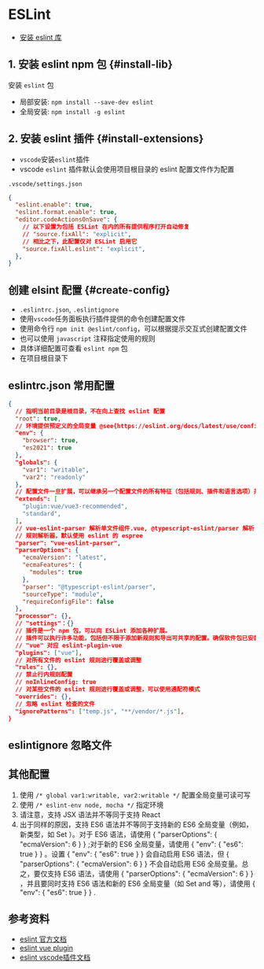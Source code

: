 # ESLint
- [安装 eslint 库](#install-lib)

## 1. 安装 eslint npm 包  {#install-lib}
安装 `eslint` 包
- 局部安装: `npm install --save-dev eslint`
- 全局安装: `npm install -g eslint`


## 2. 安装 eslint 插件  {#install-extensions}
- `vscode`安装`eslint`插件
- vscode `eslint` 插件默认会使用项目根目录的 eslint 配置文件作为配置

`.vscode/settings.json`
```json
{
  "eslint.enable": true,
  "eslint.format.enable": true,
  "editor.codeActionsOnSave": {
    // 以下设置为包括 ESLint 在内的所有提供程序打开自动修复
    // "source.fixAll": "explicit",
    // 相比之下，此配置仅对 ESLint 启用它
    "source.fixAll.eslint": "explicit",
  },
}
```

## 创建 elsint 配置 {#create-config}
- `.eslintrc.json`, `.eslintignore`
- 使用`vscode`任务面板执行插件提供的命令创建配置文件
- 使用命令行 `npm init @eslint/config`，可以根据提示交互式创建配置文件
- 也可以使用 `javascript` 注释指定使用的规则
- 具体详细配置可查看 `eslint npm` 包
- 在项目根目录下


## eslintrc.json 常用配置
```json
{
  // 指明当前目录是根目录，不在向上查找 eslint 配置
  "root": true,
  // 环境提供预定义的全局变量 @see{https://eslint.org/docs/latest/use/configure/language-options}
  "env": {
    "browser": true,
    "es2021": true
  },
  "globals": {
    "var1": "writable",
    "var2": "readonly"
  },
  // 配置文件一旦扩展，可以继承另一个配置文件的所有特征（包括规则、插件和语言选项）并修改所有选项
  "extends": [
    "plugin:vue/vue3-recommended",
    "standard",
  ],
  // vue-eslint-parser 解析单文件组件.vue, @typescript-eslint/parser 解析 .ts,.tsx
  // 规则解析器，默认使用 eslint 的 espree
  "parser": "vue-eslint-parser",
  "parserOptions": {
    "ecmaVersion": "latest",
    "ecmaFeatures": {
      "modules": true
    },
    "parser": "@typescript-eslint/parser",
    "sourceType": "module",
    "requireConfigFile": false
  },
  "processor": {},
  // "settings"：{}
  // 插件是一个 npm 包，可以向 ESLint 添加各种扩展。
  // 插件可以执行许多功能，包括但不限于添加新规则和导出可共享的配置。确保软件包已安装在 ESLint 可以要求它的目录中
  // "vue" 对应 eslint-plugin-vue
  "plugins": ["vue"],
  // 对所有文件的 eslint 规则进行覆盖或调整
  "rules": {},
  // 禁止行内规则配置
  // noInlineConfig: true
  // 对某些文件的 eslint 规则进行覆盖或调整，可以使用通配符模式
  "overrides": {},
  // 忽略 eslint 检查的文件
  "ignorePatterns": ["temp.js", "**/vendor/*.js"],
}
```

## eslintignore 忽略文件


## 其他配置
1. 使用 `/* global var1:writable, var2:writable */` 配置全局变量可读可写
2. 使用 `/* eslint-env node, mocha */` 指定环境
3. 请注意，支持 JSX 语法并不等同于支持 React
4. 出于同样的原因，支持 ES6 语法并不等同于支持新的 ES6 全局变量（例如，新类型，如 Set ）。对于 ES6 语法，请使用 { "parserOptions": { "ecmaVersion": 6 } } ;对于新的 ES6 全局变量，请使用 { "env": { "es6": true } } 。设置 { "env": { "es6": true } } 会自动启用 ES6 语法，但 { "parserOptions": { "ecmaVersion": 6 } } 不会自动启用 ES6 全局变量。总之，要仅支持 ES6 语法，请使用 { "parserOptions": { "ecmaVersion": 6 } } ，并且要同时支持 ES6 语法和新的 ES6 全局变量（如 Set and 等），请使用 { "env": { "es6": true } } .


## 参考资料
- [eslint 官方文档](https://eslint.org/docs/latest/use/configure/language-options)
- [eslint vue plugin](https://eslint.vuejs.org/user-guide/)
- [eslint vscode插件文档](https://marketplace.visualstudio.com/items?itemName=dbaeumer.vscode-eslint)